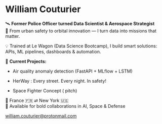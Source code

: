 #  William Couturier

🛰️ **Former Police Officer turned Data Scientist & Aerospace Strategist**  
🚀 From urban safety to orbital innovation — I turn data into missions that matter.


💡 Trained at Le Wagon (Data Science Bootcamp), I build smart solutions: APIs, ML pipelines, dashboards & automation.

🔭 **Current Projects:**
- Air quality anomaly detection (FastAPI + MLflow + LSTM)
  
- HerWay : Every street. Every night. In safety!

- Space Fighter Concept ( pitch)


📍 France 🇫🇷 ⇄ New York 🇺🇸  
💬 Available for bold collaborations in AI, Space & Defense 

william.couturier@protonmail.com
